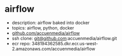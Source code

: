 # airflow

- description: airflow baked into docker
- topics: airflow, python, docker
- [github.com/accuenmedia/airflow](https://github.com/accuenmedia/airflow)
- ssh clone: git@github.com:accuenmedia/airflow.git
- ecr repo: 348194362585.dkr.ecr.us-west-2.amazonaws.com/accuenmedia/airflow